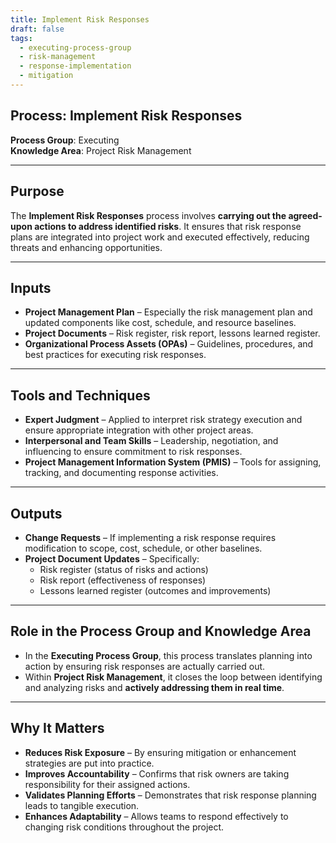 ```yaml
---
title: Implement Risk Responses  
draft: false  
tags:  
  - executing-process-group  
  - risk-management  
  - response-implementation  
  - mitigation  
---
```


## Process: Implement Risk Responses

**Process Group**: Executing  
**Knowledge Area**: Project Risk Management  

---

## Purpose

The **Implement Risk Responses** process involves **carrying out the agreed-upon actions to address identified risks**. It ensures that risk response plans are integrated into project work and executed effectively, reducing threats and enhancing opportunities.

---

## Inputs

- **Project Management Plan** – Especially the risk management plan and updated components like cost, schedule, and resource baselines.
- **Project Documents** – Risk register, risk report, lessons learned register.
- **Organizational Process Assets (OPAs)** – Guidelines, procedures, and best practices for executing risk responses.

---

## Tools and Techniques

- **Expert Judgment** – Applied to interpret risk strategy execution and ensure appropriate integration with other project areas.
- **Interpersonal and Team Skills** – Leadership, negotiation, and influencing to ensure commitment to risk responses.
- **Project Management Information System (PMIS)** – Tools for assigning, tracking, and documenting response activities.

---

## Outputs

- **Change Requests** – If implementing a risk response requires modification to scope, cost, schedule, or other baselines.
- **Project Document Updates** – Specifically:
  - Risk register (status of risks and actions)  
  - Risk report (effectiveness of responses)  
  - Lessons learned register (outcomes and improvements)  

---

## Role in the Process Group and Knowledge Area

- In the **Executing Process Group**, this process translates planning into action by ensuring risk responses are actually carried out.
- Within **Project Risk Management**, it closes the loop between identifying and analyzing risks and **actively addressing them in real time**.

---

## Why It Matters

- **Reduces Risk Exposure** – By ensuring mitigation or enhancement strategies are put into practice.
- **Improves Accountability** – Confirms that risk owners are taking responsibility for their assigned actions.
- **Validates Planning Efforts** – Demonstrates that risk response planning leads to tangible execution.
- **Enhances Adaptability** – Allows teams to respond effectively to changing risk conditions throughout the project.
